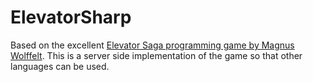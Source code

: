 # ElevatorSharp
Based on the excellent [Elevator Saga programming game by Magnus Wolffelt](https://github.com/magwo/elevatorsaga). This is a server side implementation of the game so that other languages can be used.
